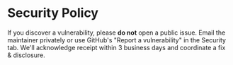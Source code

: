# Security Policy

If you discover a vulnerability, please **do not** open a public issue.
Email the maintainer privately or use GitHub's "Report a vulnerability" in the
Security tab.
We'll acknowledge receipt within 3 business days and coordinate a fix &
disclosure.
